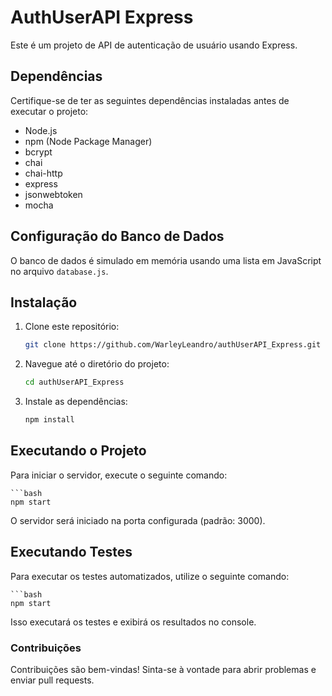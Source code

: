 # AuthUserAPI Express

Este é um projeto de API de autenticação de usuário usando Express.

## Dependências

Certifique-se de ter as seguintes dependências instaladas antes de executar o projeto:

- Node.js
- npm (Node Package Manager)
- bcrypt
- chai
- chai-http
- express
- jsonwebtoken
- mocha

## Configuração do Banco de Dados

O banco de dados é simulado em memória usando uma lista em JavaScript no arquivo `database.js`.

## Instalação

1. Clone este repositório:

   ```bash
   git clone https://github.com/WarleyLeandro/authUserAPI_Express.git

   ```

2. Navegue até o diretório do projeto:

   ```bash
   cd authUserAPI_Express

   ```

3. Instale as dependências:

   ```bash
   npm install
   ```

## Executando o Projeto

Para iniciar o servidor, execute o seguinte comando:

    ```bash
    npm start

O servidor será iniciado na porta configurada (padrão: 3000).

## Executando Testes

Para executar os testes automatizados, utilize o seguinte comando:

    ```bash
    npm start

Isso executará os testes e exibirá os resultados no console.

### Contribuições

Contribuições são bem-vindas! Sinta-se à vontade para abrir problemas e enviar pull requests.
